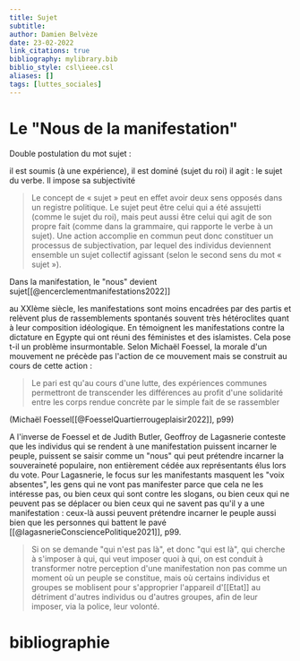 ```yaml
---
title: Sujet
subtitle:
author: Damien Belvèze
date: 23-02-2022
link_citations: true
bibliography: mylibrary.bib
biblio_style: csl\ieee.csl
aliases: []
tags: [luttes_sociales]
---
```


# Le "Nous de la manifestation"

Double postulation du mot sujet : 

il est soumis (à une expérience), il est dominé (sujet du roi)
il agit : le sujet du verbe. Il impose sa subjectivité

>Le concept de « sujet » peut en effet avoir deux sens opposés dans un registre politique. Le sujet peut être celui qui a été assujetti (comme le sujet du roi), mais peut aussi être celui qui agit de son propre fait (comme dans la grammaire, qui rapporte le verbe à un sujet). Une action accomplie en commun peut donc constituer un processus de subjectivation, par lequel des individus deviennent ensemble un sujet collectif agissant (selon le second sens du mot « sujet »).

Dans la manifestation, le "nous" devient sujet[[@encerclementmanifestations2022]]

au XXIème siècle, les manifestations sont moins encadrées par des partis et relèvent plus de rassemblements spontanés souvent très hétéroclites quant à leur composition idéologique. 
En témoignent les manifestations contre la dictature en Egypte qui ont réuni des féministes et des islamistes. Cela pose t-il un problème insurmontable. Selon Michaël Foessel, la morale d'un mouvement ne précède pas l'action de ce mouvement mais se construit au cours de cette action : 

> Le pari est qu'au cours d'une lutte, des expériences communes permettront de transcender les différences au profit d'une solidarité entre les corps rendue concrète par le simple fait de se rassembler

(Michaël Foessel[[@FoesselQuartierrougeplaisir2022]], p99)

A l'inverse de Foessel et de Judith Butler, Geoffroy de Lagasnerie conteste que les individus qui se rendent à une manifestation puissent incarner le peuple, puissent se saisir comme un "nous" qui peut prétendre incarner la souveraineté populaire, non entièrement cédée aux représentants élus lors du vote. 
Pour Lagasnerie, le focus sur les manifestants masquent les "voix absentes", les gens qui ne vont pas manifester parce que cela ne les intéresse pas, ou bien ceux qui sont contre les slogans, ou bien ceux qui ne peuvent pas se déplacer ou bien ceux qui ne savent pas qu'il y a une manifestation : ceux-là aussi peuvent prétendre incarner le peuple aussi bien que les personnes qui battent le pavé [[@lagasnerieConsciencePolitique2021]], p99. 

> Si on se demande "qui n'est pas là", et donc "qui est là", qui cherche à s'imposer à qui, qui veut imposer quoi à qui, on est conduit à transformer notre perception d'une manifestation non pas comme un moment où un peuple se constitue, mais où certains individus et groupes se moblisent pour s'approprier l'appareil d'[[Etat]] au détriment d'autres individus ou d'autres groupes, afin de leur imposer, via la police, leur volonté.  





# bibliographie

